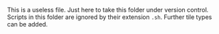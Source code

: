 This is a useless file. Just here to take this folder under version control.<br>
Scripts in this folder are ignored by their extension `.sh`. Further tile types can be added.
